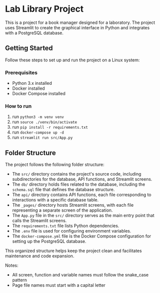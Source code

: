 # Lab Library Project

This is a project for a book manager designed for a laboratory. The project uses Streamlit to create the graphical interface in Python and integrates with a PostgreSQL database.

## Getting Started

Follow these steps to set up and run the project on a Linux system:

### Prerequisites

- Python 3.x installed
- Docker installed
- Docker Compose installed

### How to run

1. run `python3 -m venv venv`
2. run `source ./venv/bin/activate`
3. run `pip install -r requirements.txt`
4. run `docker-compose up -d`
5. run `streamlit run src/App.py`

## Folder Structure

The project follows the following folder structure:


- The `src/` directory contains the project's source code, including subdirectories for the database, API functions, and Streamlit screens.
- The `db/` directory holds files related to the database, including the `schema.sql` file that defines the database structure.
- The `api/` directory contains API functions, each file corresponding to interactions with a specific database table.
- The `_pages/` directory hosts Streamlit screens, with each file representing a separate screen of the application.
- The `App.py` file in the `src/` directory serves as the main entry point that calls the Streamlit screens.
- The `requirements.txt` file lists Python dependencies.
- The `.env` file is used for configuring environment variables.
- The `docker-compose.yml` file is the Docker Compose configuration for setting up the PostgreSQL database.

This organized structure helps keep the project clean and facilitates maintenance and code expansion.

Notes:

- All screen, function and variable names must follow the snake_case pattern
- Page file names must start with a capital letter

